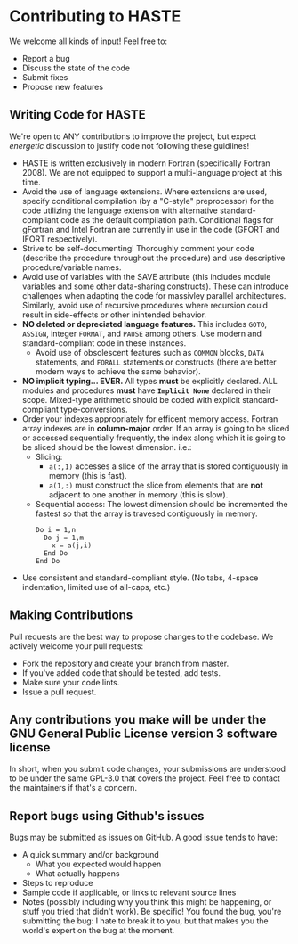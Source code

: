 # Contributing to HASTE
We welcome all kinds of input! Feel free to:
- Report a bug
- Discuss the state of the code
- Submit fixes
- Propose new features

## Writing Code for HASTE
We're open to ANY contributions to improve the project, but expect *energetic* discussion to justify code not following these guidlines!
- HASTE is written exclusively in modern Fortran (specifically Fortran 2008). We are not equipped to support a multi-language project at this time.
- Avoid the use of language extensions. Where extensions are used, specify conditional compilation (by a "C-style" preprocessor) for the code utilizing the language extension with alternative standard-compliant code as the default compilation path. Conditional flags for gFortran and Intel Fortran are currently in use in the code (GFORT and IFORT respectively).
- Strive to be self-documenting! Thoroughly comment your code (describe the procedure throughout the procedure) and use descriptive procedure/variable names.
- Avoid use of variables with the SAVE attribute (this includes module variables and some other data-sharing constructs). These can introduce challenges when adapting the code for massivley parallel architectures. Similarly, avoid use of recursive procedures where recursion could result in side-effects or other inintended behavior.
- **NO deleted or depreciated language features.** This includes `GOTO`, `ASSIGN`, integer `FORMAT`, and `PAUSE` among others. Use modern and standard-compliant code in these instances.
  - Avoid use of obsolescent features such as `COMMON` blocks, `DATA` statements, and `FORALL` statements or constructs (there are better modern ways to achieve the same behavior).
- **NO implicit typing... EVER.** All types **must** be explicitly declared. ALL modules and procedures **must** have **`Implicit None`** declared in their scope. Mixed-type arithmetic should be coded with explicit standard-compliant type-conversions.
- Order your indexes appropriately for efficent memory access. Fortran array indexes are in **column-major** order. If an array is going to be sliced or accessed sequentially frequently, the index along which it is going to be sliced should be the lowest dimension. i.e.:
  - Slicing:
    - `a(:,1)` accesses a slice of the array that is stored contiguously in memory (this is fast).
    - `a(1,:)` must construct the slice from elements that are **not** adjacent to one another in memory (this is slow).
  - Sequential access: The lowest dimension should be incremented the fastest so that the array is travesed contiguously in memory.
    ```
    Do i = 1,n
      Do j = 1,m
        x = a(j,i)
      End Do
    End Do
    ```
- Use consistent and standard-compliant style. (No tabs, 4-space indentation, limited use of all-caps, etc.)

## Making Contributions
Pull requests are the best way to propose changes to the codebase. We actively welcome your pull requests:
- Fork the repository and create your branch from master.
- If you've added code that should be tested, add tests.
- Make sure your code lints.
- Issue a pull request.

## Any contributions you make will be under the GNU General Public License version 3 software license
In short, when you submit code changes, your submissions are understood to be under the same GPL-3.0 that covers the project. Feel free to contact the maintainers if that's a concern.

## Report bugs using Github's issues
Bugs may be submitted as issues on GitHub. A good issue tends to have:
- A quick summary and/or background
  - What you expected would happen
  - What actually happens
- Steps to reproduce
- Sample code if applicable, or links to relevant source lines
- Notes (possibly including why you think this might be happening, or stuff you tried that didn't work).
Be specific! You found the bug, you're submitting the bug: I hate to break it to you, but that makes you the world's expert on the bug at the moment.
